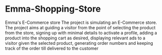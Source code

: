 # Emma-Shopping-Store
Emma's E-Commerce store
The project is simulating an E-Commerce store. The project aims at guiding a visitor from the 
point of selecting the product from the store, signing up with minimal details to activate a profile, 
adding a product into the shopping cart as desired, displaying relevant ads to a visitor given the 
selected product, generating order numbers and keeping track of the order till delivered to the 
customer
